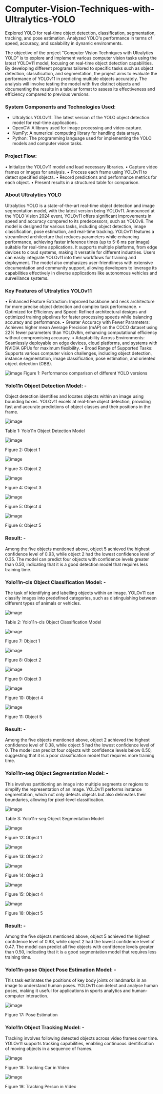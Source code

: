 # Computer-Vision-Techniques-with-Ultralytics-YOLO
Explored YOLO for real-time object detection, classification, segmentation, tracking, and pose estimation. Analyzed YOLO's performance in terms of speed, accuracy, and scalability in dynamic environments.

The objective of the project "Computer Vision Techniques with Ultralytics YOLO" is to explore and implement various computer vision tasks using the latest YOLOv11 model, focusing on real-time object detection capabilities. By developing different programs tailored to specific tasks such as object detection, classification, and segmentation, the project aims to evaluate the performance of YOLOv11 in predicting multiple objects accurately. The analysis will involve testing the model with five distinct objects and documenting the results in a tabular format to assess its effectiveness and efficiency compared to previous versions.
### System Components and Technologies Used:
- Ultralytics YOLOv11: The latest version of the YOLO object detection model for real-time applications.
- OpenCV: A library used for image processing and video capture.
- NumPy: A numerical computing library for handling data arrays.
- Python: The programming language used for implementing the YOLO models and computer vision tasks.

### Project Flow:
•	Initialize the YOLOv11 model and load necessary libraries.
•	Capture video frames or images for analysis.
•	Process each frame using YOLOv11 to detect specified objects.
•	Record predictions and performance metrics for each object.
•	Present results in a structured table for comparison.

### About Ultralytics YOLO
Ultralytics YOLO is a state-of-the-art real-time object detection and image segmentation model, with the latest version being YOLOv11. Announced at the YOLO Vision 2024 event, YOLOv11 offers significant improvements in speed and accuracy compared to its predecessors, such as YOLOv8. The model is designed for various tasks, including object detection, image classification, pose estimation, and real-time tracking. YOLOv11 features a streamlined architecture that reduces parameters while enhancing performance, achieving faster inference times (up to 5-6 ms per image) suitable for real-time applications. It supports multiple platforms, from edge devices to cloud systems, making it versatile for different industries. Users can easily integrate YOLOv11 into their workflows for training and deployment. The model also emphasizes user-friendliness with extensive documentation and community support, allowing developers to leverage its capabilities effectively in diverse applications like autonomous vehicles and surveillance systems.

### Key Features of Ultralytics YOLOv11
•	Enhanced Feature Extraction: Improved backbone and neck architecture for more precise object detection and complex task performance.
•	Optimized for Efficiency and Speed: Refined architectural designs and optimized training pipelines for faster processing speeds while balancing accuracy and performance.
•	Greater Accuracy with Fewer Parameters: Achieves higher mean Average Precision (mAP) on the COCO dataset using 22% fewer parameters than YOLOv8m, enhancing computational efficiency without compromising accuracy.
•	Adaptability Across Environments: Seamlessly deployable on edge devices, cloud platforms, and systems with NVIDIA GPUs for maximum flexibility.
•	Broad Range of Supported Tasks: Supports various computer vision challenges, including object detection, instance segmentation, image classification, pose estimation, and oriented object detection (OBB).

![image](https://github.com/user-attachments/assets/595744be-1518-4549-ad37-853eb46c50e5)
Figure 1: Performance comparison of different YOLO versions

### Yolo11n Object Detection Model: - 
Object detection identifies and locates objects within an image using bounding boxes. YOLOv11 excels at real-time object detection, providing fast and accurate predictions of object classes and their positions in the frame.

![image](https://github.com/user-attachments/assets/8b2446ca-cf1e-484a-bf13-b24943676555)

Table 1: Yolo11n Object Detection Model

![image](https://github.com/user-attachments/assets/bfe68041-e25a-4ca6-bd85-12967bc52bf3)

Figure 2: Object 1

![image](https://github.com/user-attachments/assets/332ba843-7512-4d6d-bbe0-69f11c0d6539)

Figure 3: Object 2

![image](https://github.com/user-attachments/assets/867767d1-a4c3-448b-bf0a-5dcbca80d9d6)

Figure 4: Object 3

![image](https://github.com/user-attachments/assets/8059e003-f617-4665-bb3f-0157d1e906b9)

Figure 5: Object 4

![image](https://github.com/user-attachments/assets/cd11ab81-79b6-43e8-924f-de0b77edbe27)

Figure 6: Object 5

### Result: - 
Among the five objects mentioned above, object 5 achieved the highest confidence level of 0.93, while object 2 had the lowest confidence level of 0.35. The model can predict four objects with confidence levels greater than 0.50, indicating that it is a good detection model that requires less training time.


### Yolo11n-cls Object Classification Model: - 
The task of identifying and labelling objects within an image. YOLOv11 can classify images into predefined categories, such as distinguishing between different types of animals or vehicles.

![image](https://github.com/user-attachments/assets/2a66c681-0282-4f98-9441-e17f58b67b37)

Table 2: Yolo11n-cls Object Classification Model

![image](https://github.com/user-attachments/assets/c8af8530-20dd-4e78-853a-ca9aed347597)

Figure 7: Object 1

![image](https://github.com/user-attachments/assets/3c9f01b8-8109-4d62-a4e9-2eec4645e2e0)

Figure 8: Object 2

![image](https://github.com/user-attachments/assets/cba1cf70-eb15-4be8-a41a-414caa741511)

Figure 9: Object 3

![image](https://github.com/user-attachments/assets/6415f4ff-58b6-4da4-90b7-a7db0607b956)

Figure 10: Object 4

![image](https://github.com/user-attachments/assets/722afddc-4ab3-4649-908b-51feb9c699b3)

Figure 11: Object 5

### Result: - 
Among the five objects mentioned above, object 2 achieved the highest confidence level of 0.38, while object 5 had the lowest confidence level of 0. The model can predict four objects with confidence levels below 0.50, suggesting that it is a poor classification model that requires more training time.


### Yolo11n-seg Object Segmentation Model: - 
This involves partitioning an image into multiple segments or regions to simplify the representation of an image. YOLOv11 performs instance segmentation, which not only detects objects but also delineates their boundaries, allowing for pixel-level classification.

![image](https://github.com/user-attachments/assets/846f6356-5576-4baf-a5a9-a3fdd3478622)

Table 3: Yolo11n-seg Object Segmentation Model

![image](https://github.com/user-attachments/assets/5c666ce7-02be-42ff-8c76-b1449256a587)

Figure 12: Object 1

![image](https://github.com/user-attachments/assets/aef79997-9921-4f0c-96a3-328f8851fbb0)
  
Figure 13: Object 2

![image](https://github.com/user-attachments/assets/762c5978-04dc-4d3e-91e2-fff0ec8f2c59)

Figure 14: Object 3

![image](https://github.com/user-attachments/assets/f6f6de3c-0ae3-4722-981f-af899159157d)

Figure 15: Object 4

![image](https://github.com/user-attachments/assets/19eea76f-e229-468f-b73b-78b150539bed)

Figure 16: Object 5

### Result: - 
Among the five objects mentioned above, object 5 achieved the highest confidence level of 0.93, while object 2 had the lowest confidence level of 0.47. The model can predict all five objects with confidence levels greater than 0.50, indicating that it is a good segmentation model that requires less training time.

### Yolo11n-pose Object Pose Estimation Model: - 
This task estimates the positions of key body joints or landmarks in an image to understand human poses. YOLOv11 can detect and analyse human poses, making it useful for applications in sports analytics and human-computer interaction.

![image](https://github.com/user-attachments/assets/e521c8f9-a2ca-49a4-a2be-bb54e1fc2ecf)

Figure 17: Pose Estimation


### Yolo11n Object Tracking Model: - 
Tracking involves following detected objects across video frames over time. YOLOv11 supports tracking capabilities, enabling continuous identification of moving objects in a sequence of frames.

![image](https://github.com/user-attachments/assets/8ac1d858-2398-451b-a191-e3bb0a68fa00)

Figure 18: Tracking Car in Video

![image](https://github.com/user-attachments/assets/dfbcb0b7-253b-4967-8860-e8c3ae4aaf16)

Figure 19: Tracking Person in Video



